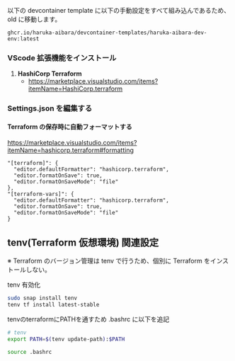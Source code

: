 以下の devcontainer template に以下の手動設定をすべて組み込んであるため、old に移動します。

`ghcr.io/haruka-aibara/devcontainer-templates/haruka-aibara-dev-env:latest`

### VScode 拡張機能をインストール

1. **HashiCorp Terraform**
   - https://marketplace.visualstudio.com/items?itemName=HashiCorp.terraform

### Settings.json を編集する

#### Terraform の保存時に自動フォーマットする
https://marketplace.visualstudio.com/items?itemName=hashicorp.terraform#formatting
```
"[terraform]": {
  "editor.defaultFormatter": "hashicorp.terraform",
  "editor.formatOnSave": true,
  "editor.formatOnSaveMode": "file"
},
"[terraform-vars]": {
  "editor.defaultFormatter": "hashicorp.terraform",
  "editor.formatOnSave": true,
  "editor.formatOnSaveMode": "file"
}
```

## tenv(Terraform 仮想環境) 関連設定
※ Terraform のバージョン管理は tenv で行うため、個別に Terraform をインストールしない。

tenv 有効化
```bash
sudo snap install tenv
tenv tf install latest-stable
```

tenvのterraformにPATHを通すため .bashrc に以下を追記
```bash
# tenv
export PATH=$(tenv update-path):$PATH
```

```bash
source .bashrc
```
